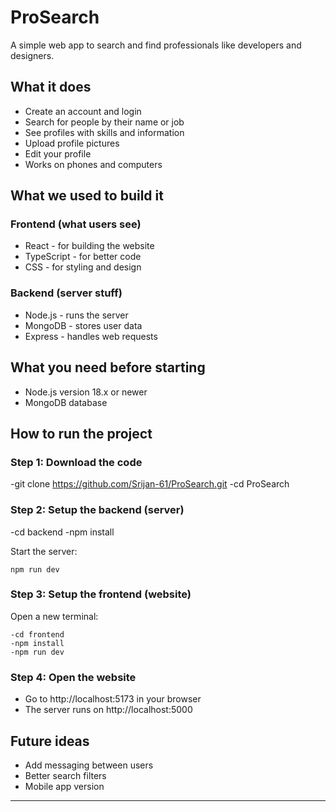 # ProSearch

A simple web app to search and find professionals like developers and designers.

## What it does

- Create an account and login
- Search for people by their name or job
- See profiles with skills and information
- Upload profile pictures
- Edit your profile
- Works on phones and computers

## What we used to build it

### Frontend (what users see)
- React - for building the website
- TypeScript - for better code
- CSS - for styling and design

### Backend (server stuff)
- Node.js - runs the server
- MongoDB - stores user data
- Express - handles web requests

## What you need before starting

- Node.js version 18.x or newer
- MongoDB database

## How to run the project

### Step 1: Download the code

-git clone <https://github.com/Srijan-61/ProSearch.git>
-cd ProSearch

### Step 2: Setup the backend (server)

-cd backend
-npm install

Start the server:
```
npm run dev
```

### Step 3: Setup the frontend (website)

Open a new terminal:
```
-cd frontend
-npm install
-npm run dev
```

### Step 4: Open the website
- Go to http://localhost:5173 in your browser
- The server runs on http://localhost:5000



## Future ideas

- Add messaging between users
- Better search filters
- Mobile app version

---

